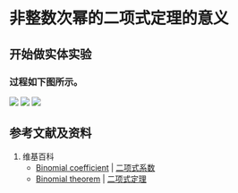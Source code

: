 # 非整数次幂的二项式定理的意义

## 开始做实体实验

### 过程如下图所示。

![](/images/函数与解析几何/二项式定理和自然常数e/非整数次幂的二项式定理的意义/1a1.jpg)
![](/images/函数与解析几何/二项式定理和自然常数e/非整数次幂的二项式定理的意义/1a2.jpg)
![](/images/函数与解析几何/二项式定理和自然常数e/非整数次幂的二项式定理的意义/1a3.jpg)

## 参考文献及资料

1. 维基百科
	- [Binomial coefficient](https://en.wikipedia.org/wiki/Binomial_coefficient) | [二项式系数](https://zh.wikipedia.org/wiki/%E4%BA%8C%E9%A0%85%E5%BC%8F%E4%BF%82%E6%95%B8) 
	- [Binomial theorem](https://en.wikipedia.org/wiki/Binomial_theorem) | [二项式定理](https://zh.wikipedia.org/wiki/%E4%BA%8C%E9%A1%B9%E5%BC%8F%E5%AE%9A%E7%90%86) 